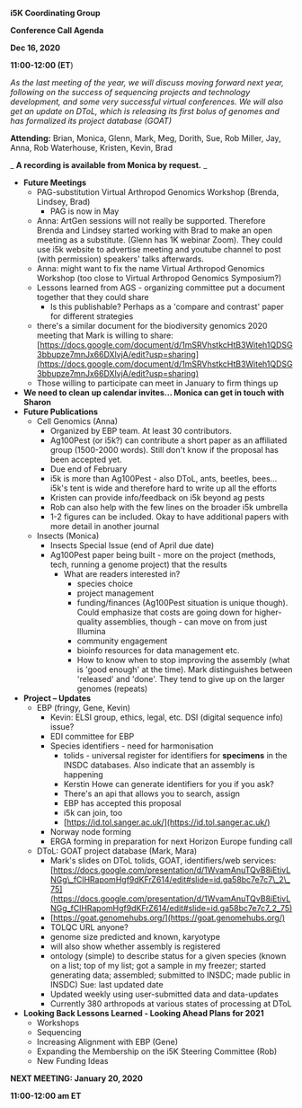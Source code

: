 **i5K Coordinating Group**

**Conference Call Agenda**

**Dec 16, 2020**

**11:00-12:00 (ET**)

_As the last meeting of the year, we will discuss moving forward next year, following on the success of sequencing projects and technology development, and some very successful virtual conferences. We will also get an update on DToL, which is releasing its first bolus of genomes and has formalized its project database (GOAT)_

**Attending:** Brian, Monica, Glenn, Mark, Meg, Dorith, Sue, Rob Miller, Jay, Anna, Rob Waterhouse, Kristen, Kevin, Brad

_ **A recording is available from Monica by request.** _

- **Future Meetings**
  - PAG-substitution Virtual Arthropod Genomics Workshop (Brenda, Lindsey, Brad)
    - PAG is now in May
  - Anna: ArtGen sessions will not really be supported. Therefore Brenda and Lindsey started working with Brad to make an open meeting as a substitute. (Glenn has 1K webinar Zoom). They could use i5k website to advertise meeting and youtube channel to post (with permission) speakers&#39; talks afterwards.
  - Anna: might want to fix the name Virtual Arthropod Genomics Workshop (too close to Virtual Arthropod Genomics Symposium?)
  - Lessons learned from AGS - organizing committee put a document together that they could share
    - Is this publishable? Perhaps as a &#39;compare and contrast&#39; paper for different strategies
  - there&#39;s a similar document for the biodiversity genomics 2020 meeting that Mark is willing to share: [https://docs.google.com/document/d/1mSRVhstkcHtB3Witeh1QDSG3bbupze7mnJx66DXlvjA/edit?usp=sharing](https://docs.google.com/document/d/1mSRVhstkcHtB3Witeh1QDSG3bbupze7mnJx66DXlvjA/edit?usp=sharing)
  - Those willing to participate can meet in January to firm things up
- **We need to clean up calendar invites… Monica can get in touch with Sharon**
- **Future Publications**
  - Cell Genomics (Anna)
    - Organized by EBP team. At least 30 contributors.
    - Ag100Pest (or i5k?) can contribute a short paper as an affiliated group (1500-2000 words). Still don&#39;t know if the proposal has been accepted yet.
    - Due end of February
    - i5k is more than Ag100Pest - also DToL, ants, beetles, bees… i5k&#39;s tent is wide and therefore hard to write up all the efforts
    - Kristen can provide info/feedback on i5k beyond ag pests
    - Rob can also help with the few lines on the broader i5k umbrella
    - 1-2 figures can be included. Okay to have additional papers with more detail in another journal
  - Insects (Monica)
    - Insects Special Issue (end of April due date)
    - Ag100Pest paper being built - more on the project (methods, tech, running a genome project) that the results
      - What are readers interested in?
        - species choice
        - project management
        - funding/finances (Ag100Pest situation is unique though). Could emphasize that costs are going down for higher-quality assemblies, though - can move on from just Illumina
        - community engagement
        - bioinfo resources for data management etc.
        - How to know when to stop improving the assembly (what is &#39;good enough&#39; at the time). Mark distinguishes between &#39;released&#39; and &#39;done&#39;. They tend to give up on the larger genomes (repeats)
- **Project – Updates**
  - EBP (fringy, Gene, Kevin)
    - Kevin: ELSI group, ethics, legal, etc. DSI (digital sequence info) issue?
    - EDI committee for EBP
    - Species identifiers - need for harmonisation
      - tolids - universal register for identifiers for **specimens** in the INSDC databases. Also indicate that an assembly is happening
      - Kerstin Howe can generate identifiers for you if you ask?
      - There&#39;s an api that allows you to search, assign
      - EBP has accepted this proposal
      - i5k can join, too
      - [https://id.tol.sanger.ac.uk/](https://id.tol.sanger.ac.uk/)
    - Norway node forming
    - ERGA forming in preparation for next Horizon Europe funding call
  - DToL: GOAT project database (Mark, Mara)
    - Mark&#39;s slides on DToL tolids, GOAT, identifiers/web services: [https://docs.google.com/presentation/d/1WvamAnuTQvB8iEtivLNGg\_fClHRapomHgf9dKFrZ614/edit#slide=id.ga58bc7e7c7\_2\_75](https://docs.google.com/presentation/d/1WvamAnuTQvB8iEtivLNGg_fClHRapomHgf9dKFrZ614/edit#slide=id.ga58bc7e7c7_2_75)
    - [https://goat.genomehubs.org/](https://goat.genomehubs.org/)
    - TOLQC URL anyone?
    - genome size predicted and known, karyotype
    - will also show whether assembly is registered
    - ontology (simple) to describe status for a given species (known on a list; top of my list; got a sample in my freezer; started generating data; assembled; submitted to INSDC; made public in INSDC) Sue: last updated date
    - Updated weekly using user-submitted data and data-updates
    - Currently 380 arthropods at various states of processing at DToL
- **Looking Back Lessons Learned - Looking Ahead Plans for 2021**
  - Workshops
  - Sequencing
  - Increasing Alignment with EBP (Gene)
  - Expanding the Membership on the i5K Steering Committee (Rob)
  - New Funding Ideas

**NEXT MEETING: January 20, 2020**

**11:00-12:00 am ET**
